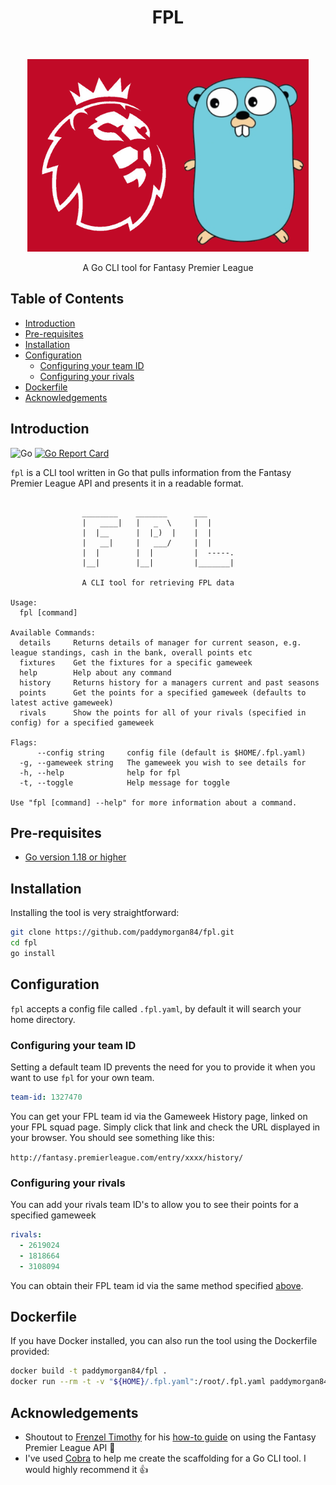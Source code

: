 <h1 align="center"> FPL </h1> <br>
<p align="center">
  <img alt="fpl" title="fpl" src="img/header.png" width="450">
</p>

<p align="center">
  A Go CLI tool for Fantasy Premier League
</p>

<!-- START doctoc generated TOC please keep comment here to allow auto update -->
<!-- DON'T EDIT THIS SECTION, INSTEAD RE-RUN doctoc TO UPDATE -->
## Table of Contents

- [Introduction](#introduction)
- [Pre-requisites](#pre-requisites)
- [Installation](#installation)
- [Configuration](#configuration)
  - [Configuring your team ID](#configuring-your-team-id)
  - [Configuring your rivals](#configuring-your-rivals)
- [Dockerfile](#dockerfile)
- [Acknowledgements](#acknowledgements)

<!-- END doctoc generated TOC please keep comment here to allow auto update -->

## Introduction

![Go](https://github.com/paddymorgan84/fpl/workflows/fpl/badge.svg)
[![Go Report Card](https://goreportcard.com/badge/github.com/paddymorgan84/fpl)](https://goreportcard.com/report/github.com/paddymorgan84/fpl)

`fpl` is a CLI tool written in Go that pulls information from the Fantasy Premier League API and presents it in a readable format.

```text

                ________    _______      ___
                |   ____|   |   _  \     |  |
                |  |__      |  |_)  |    |  |
                |   __|     |   ___/     |  |
                |  |        |  |         |  -----.
                |__|        |__|         |_______|

                A CLI tool for retrieving FPL data

Usage:
  fpl [command]

Available Commands:
  details     Returns details of manager for current season, e.g. league standings, cash in the bank, overall points etc
  fixtures    Get the fixtures for a specific gameweek
  help        Help about any command
  history     Returns history for a managers current and past seasons
  points      Get the points for a specified gameweek (defaults to latest active gameweek)
  rivals      Show the points for all of your rivals (specified in config) for a specified gameweek

Flags:
      --config string     config file (default is $HOME/.fpl.yaml)
  -g, --gameweek string   The gameweek you wish to see details for
  -h, --help              help for fpl
  -t, --toggle            Help message for toggle

Use "fpl [command] --help" for more information about a command.
```

## Pre-requisites

- [Go version 1.18 or higher](https://golang.org/dl/)

## Installation

Installing the tool is very straightforward:

```bash
git clone https://github.com/paddymorgan84/fpl.git
cd fpl
go install
```

## Configuration

`fpl` accepts a config file called `.fpl.yaml`, by default it will search your home directory.

### Configuring your team ID

Setting a default team ID prevents the need for you to provide it when you want to use `fpl` for your own team.

```yaml
team-id: 1327470
```

You can get your FPL team id via the Gameweek History page, linked on your FPL squad page. Simply click that link and check the URL displayed in your browser. You should see something like this:

`http://fantasy.premierleague.com/entry/xxxx/history/`

### Configuring your rivals

You can add your rivals team ID's to allow you to see their points for a specified gameweek

```yaml
rivals:
  - 2619024
  - 1818664
  - 3108094
```

You can obtain their FPL team id via the same method specified [above](#configuring-your-team-id).

## Dockerfile

If you have Docker installed, you can also run the tool using the Dockerfile provided:

```bash
docker build -t paddymorgan84/fpl .
docker run --rm -t -v "${HOME}/.fpl.yaml":/root/.fpl.yaml paddymorgan84/fpl
```

## Acknowledgements

- Shoutout to [Frenzel Timothy](https://medium.com/@frenzelts) for his [how-to guide](https://medium.com/@frenzelts/fantasy-premier-league-api-endpoints-a-detailed-guide-acbd5598eb19) on using the Fantasy Premier League API 👏
- I've used [Cobra](https://github.com/spf13/cobra) to help me create the scaffolding for a Go CLI tool. I would highly recommend it 👍
